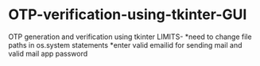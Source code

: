 # OTP-verification-using-tkinter-GUI
OTP generation and verification using tkinter
LIMITS-
*need to change file paths in os.system statements
*enter valid emailid for sending mail and valid mail app password
